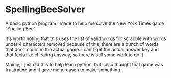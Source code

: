 # SpellingBeeSolver
A basic python program I made to help me solve the New York Times game "Spelling Bee"

It's worth noting that this uses the list of valid words for scrabble with words under 4 characters removed
because of this, there are a bunch of words that don't count in the actual game. I can't get the actual answer key
and that feels like cheating anyway, so there is still some work to do :)

Mainly, I just did this to help learn python, but I also thought that game was frustrating and it gave me a
reason to make something
